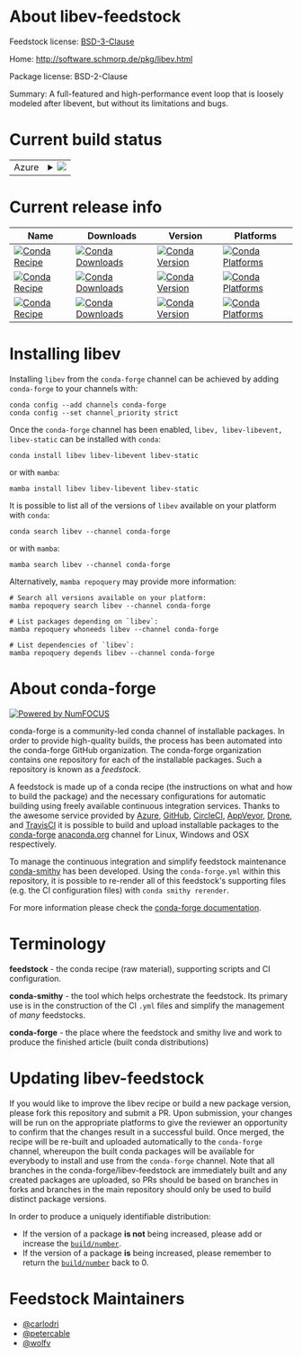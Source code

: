 About libev-feedstock
=====================

Feedstock license: [BSD-3-Clause](https://github.com/conda-forge/libev-feedstock/blob/main/LICENSE.txt)

Home: http://software.schmorp.de/pkg/libev.html

Package license: BSD-2-Clause

Summary: A full-featured and high-performance event loop that is loosely modeled after libevent, but without its limitations and bugs.

Current build status
====================


<table>
    
  <tr>
    <td>Azure</td>
    <td>
      <details>
        <summary>
          <a href="https://dev.azure.com/conda-forge/feedstock-builds/_build/latest?definitionId=532&branchName=main">
            <img src="https://dev.azure.com/conda-forge/feedstock-builds/_apis/build/status/libev-feedstock?branchName=main">
          </a>
        </summary>
        <table>
          <thead><tr><th>Variant</th><th>Status</th></tr></thead>
          <tbody><tr>
              <td>linux_64</td>
              <td>
                <a href="https://dev.azure.com/conda-forge/feedstock-builds/_build/latest?definitionId=532&branchName=main">
                  <img src="https://dev.azure.com/conda-forge/feedstock-builds/_apis/build/status/libev-feedstock?branchName=main&jobName=linux&configuration=linux%20linux_64_" alt="variant">
                </a>
              </td>
            </tr><tr>
              <td>linux_aarch64</td>
              <td>
                <a href="https://dev.azure.com/conda-forge/feedstock-builds/_build/latest?definitionId=532&branchName=main">
                  <img src="https://dev.azure.com/conda-forge/feedstock-builds/_apis/build/status/libev-feedstock?branchName=main&jobName=linux&configuration=linux%20linux_aarch64_" alt="variant">
                </a>
              </td>
            </tr><tr>
              <td>linux_ppc64le</td>
              <td>
                <a href="https://dev.azure.com/conda-forge/feedstock-builds/_build/latest?definitionId=532&branchName=main">
                  <img src="https://dev.azure.com/conda-forge/feedstock-builds/_apis/build/status/libev-feedstock?branchName=main&jobName=linux&configuration=linux%20linux_ppc64le_" alt="variant">
                </a>
              </td>
            </tr><tr>
              <td>osx_64</td>
              <td>
                <a href="https://dev.azure.com/conda-forge/feedstock-builds/_build/latest?definitionId=532&branchName=main">
                  <img src="https://dev.azure.com/conda-forge/feedstock-builds/_apis/build/status/libev-feedstock?branchName=main&jobName=osx&configuration=osx%20osx_64_" alt="variant">
                </a>
              </td>
            </tr><tr>
              <td>osx_arm64</td>
              <td>
                <a href="https://dev.azure.com/conda-forge/feedstock-builds/_build/latest?definitionId=532&branchName=main">
                  <img src="https://dev.azure.com/conda-forge/feedstock-builds/_apis/build/status/libev-feedstock?branchName=main&jobName=osx&configuration=osx%20osx_arm64_" alt="variant">
                </a>
              </td>
            </tr><tr>
              <td>win_64</td>
              <td>
                <a href="https://dev.azure.com/conda-forge/feedstock-builds/_build/latest?definitionId=532&branchName=main">
                  <img src="https://dev.azure.com/conda-forge/feedstock-builds/_apis/build/status/libev-feedstock?branchName=main&jobName=win&configuration=win%20win_64_" alt="variant">
                </a>
              </td>
            </tr>
          </tbody>
        </table>
      </details>
    </td>
  </tr>
</table>

Current release info
====================

| Name | Downloads | Version | Platforms |
| --- | --- | --- | --- |
| [![Conda Recipe](https://img.shields.io/badge/recipe-libev-green.svg)](https://anaconda.org/conda-forge/libev) | [![Conda Downloads](https://img.shields.io/conda/dn/conda-forge/libev.svg)](https://anaconda.org/conda-forge/libev) | [![Conda Version](https://img.shields.io/conda/vn/conda-forge/libev.svg)](https://anaconda.org/conda-forge/libev) | [![Conda Platforms](https://img.shields.io/conda/pn/conda-forge/libev.svg)](https://anaconda.org/conda-forge/libev) |
| [![Conda Recipe](https://img.shields.io/badge/recipe-libev--libevent-green.svg)](https://anaconda.org/conda-forge/libev-libevent) | [![Conda Downloads](https://img.shields.io/conda/dn/conda-forge/libev-libevent.svg)](https://anaconda.org/conda-forge/libev-libevent) | [![Conda Version](https://img.shields.io/conda/vn/conda-forge/libev-libevent.svg)](https://anaconda.org/conda-forge/libev-libevent) | [![Conda Platforms](https://img.shields.io/conda/pn/conda-forge/libev-libevent.svg)](https://anaconda.org/conda-forge/libev-libevent) |
| [![Conda Recipe](https://img.shields.io/badge/recipe-libev--static-green.svg)](https://anaconda.org/conda-forge/libev-static) | [![Conda Downloads](https://img.shields.io/conda/dn/conda-forge/libev-static.svg)](https://anaconda.org/conda-forge/libev-static) | [![Conda Version](https://img.shields.io/conda/vn/conda-forge/libev-static.svg)](https://anaconda.org/conda-forge/libev-static) | [![Conda Platforms](https://img.shields.io/conda/pn/conda-forge/libev-static.svg)](https://anaconda.org/conda-forge/libev-static) |

Installing libev
================

Installing `libev` from the `conda-forge` channel can be achieved by adding `conda-forge` to your channels with:

```
conda config --add channels conda-forge
conda config --set channel_priority strict
```

Once the `conda-forge` channel has been enabled, `libev, libev-libevent, libev-static` can be installed with `conda`:

```
conda install libev libev-libevent libev-static
```

or with `mamba`:

```
mamba install libev libev-libevent libev-static
```

It is possible to list all of the versions of `libev` available on your platform with `conda`:

```
conda search libev --channel conda-forge
```

or with `mamba`:

```
mamba search libev --channel conda-forge
```

Alternatively, `mamba repoquery` may provide more information:

```
# Search all versions available on your platform:
mamba repoquery search libev --channel conda-forge

# List packages depending on `libev`:
mamba repoquery whoneeds libev --channel conda-forge

# List dependencies of `libev`:
mamba repoquery depends libev --channel conda-forge
```


About conda-forge
=================

[![Powered by
NumFOCUS](https://img.shields.io/badge/powered%20by-NumFOCUS-orange.svg?style=flat&colorA=E1523D&colorB=007D8A)](https://numfocus.org)

conda-forge is a community-led conda channel of installable packages.
In order to provide high-quality builds, the process has been automated into the
conda-forge GitHub organization. The conda-forge organization contains one repository
for each of the installable packages. Such a repository is known as a *feedstock*.

A feedstock is made up of a conda recipe (the instructions on what and how to build
the package) and the necessary configurations for automatic building using freely
available continuous integration services. Thanks to the awesome service provided by
[Azure](https://azure.microsoft.com/en-us/services/devops/), [GitHub](https://github.com/),
[CircleCI](https://circleci.com/), [AppVeyor](https://www.appveyor.com/),
[Drone](https://cloud.drone.io/welcome), and [TravisCI](https://travis-ci.com/)
it is possible to build and upload installable packages to the
[conda-forge](https://anaconda.org/conda-forge) [anaconda.org](https://anaconda.org/)
channel for Linux, Windows and OSX respectively.

To manage the continuous integration and simplify feedstock maintenance
[conda-smithy](https://github.com/conda-forge/conda-smithy) has been developed.
Using the ``conda-forge.yml`` within this repository, it is possible to re-render all of
this feedstock's supporting files (e.g. the CI configuration files) with ``conda smithy rerender``.

For more information please check the [conda-forge documentation](https://conda-forge.org/docs/).

Terminology
===========

**feedstock** - the conda recipe (raw material), supporting scripts and CI configuration.

**conda-smithy** - the tool which helps orchestrate the feedstock.
                   Its primary use is in the construction of the CI ``.yml`` files
                   and simplify the management of *many* feedstocks.

**conda-forge** - the place where the feedstock and smithy live and work to
                  produce the finished article (built conda distributions)


Updating libev-feedstock
========================

If you would like to improve the libev recipe or build a new
package version, please fork this repository and submit a PR. Upon submission,
your changes will be run on the appropriate platforms to give the reviewer an
opportunity to confirm that the changes result in a successful build. Once
merged, the recipe will be re-built and uploaded automatically to the
`conda-forge` channel, whereupon the built conda packages will be available for
everybody to install and use from the `conda-forge` channel.
Note that all branches in the conda-forge/libev-feedstock are
immediately built and any created packages are uploaded, so PRs should be based
on branches in forks and branches in the main repository should only be used to
build distinct package versions.

In order to produce a uniquely identifiable distribution:
 * If the version of a package **is not** being increased, please add or increase
   the [``build/number``](https://docs.conda.io/projects/conda-build/en/latest/resources/define-metadata.html#build-number-and-string).
 * If the version of a package **is** being increased, please remember to return
   the [``build/number``](https://docs.conda.io/projects/conda-build/en/latest/resources/define-metadata.html#build-number-and-string)
   back to 0.

Feedstock Maintainers
=====================

* [@carlodri](https://github.com/carlodri/)
* [@petercable](https://github.com/petercable/)
* [@wolfv](https://github.com/wolfv/)

